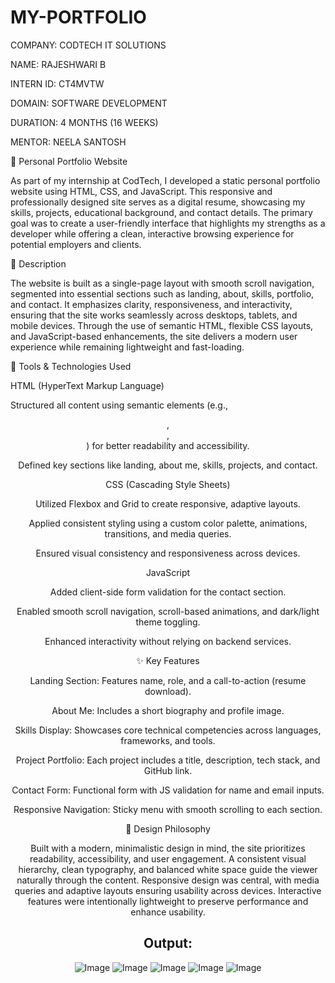 # MY-PORTFOLIO

COMPANY: CODTECH IT SOLUTIONS

NAME: RAJESHWARI B

INTERN ID: CT4MVTW

DOMAIN: SOFTWARE DEVELOPMENT

DURATION: 4 MONTHS (16 WEEKS)

MENTOR: NEELA SANTOSH


🧾 Personal Portfolio Website

As part of my internship at CodTech, I developed a static personal portfolio website using HTML, CSS, and JavaScript. This responsive and professionally designed site serves as a digital resume, showcasing my skills, projects, educational background, and contact details. The primary goal was to create a user-friendly interface that highlights my strengths as a developer while offering a clean, interactive browsing experience for potential employers and clients.

📌 Description

The website is built as a single-page layout with smooth scroll navigation, segmented into essential sections such as landing, about, skills, portfolio, and contact. It emphasizes clarity, responsiveness, and interactivity, ensuring that the site works seamlessly across desktops, tablets, and mobile devices. Through the use of semantic HTML, flexible CSS layouts, and JavaScript-based enhancements, the site delivers a modern user experience while remaining lightweight and fast-loading.

🔧 Tools & Technologies Used

HTML (HyperText Markup Language)

Structured all content using semantic elements (e.g., <header>, <section>, <footer>) for better readability and accessibility.

Defined key sections like landing, about me, skills, projects, and contact.

CSS (Cascading Style Sheets)

Utilized Flexbox and Grid to create responsive, adaptive layouts.

Applied consistent styling using a custom color palette, animations, transitions, and media queries.

Ensured visual consistency and responsiveness across devices.

JavaScript

Added client-side form validation for the contact section.

Enabled smooth scroll navigation, scroll-based animations, and dark/light theme toggling.

Enhanced interactivity without relying on backend services.

✨ Key Features

Landing Section: Features name, role, and a call-to-action (resume download).

About Me: Includes a short biography and profile image.

Skills Display: Showcases core technical competencies across languages, frameworks, and tools.

Project Portfolio: Each project includes a title, description, tech stack, and GitHub link.

Contact Form: Functional form with JS validation for name and email inputs.

Responsive Navigation: Sticky menu with smooth scrolling to each section.

🎨 Design Philosophy

Built with a modern, minimalistic design in mind, the site prioritizes readability, accessibility, and user engagement. A consistent visual hierarchy, clean typography, and balanced white space guide the viewer naturally through the content. Responsive design was central, with media queries and adaptive layouts ensuring usability across devices. Interactive features were intentionally lightweight to preserve performance and enhance usability.

# Output:

![Image](https://github.com/user-attachments/assets/c20871fb-699f-40a0-8afc-edda3045d7dd)
![Image](https://github.com/user-attachments/assets/2936aef3-ec7f-40c5-a3bb-a7591496783f)
![Image](https://github.com/user-attachments/assets/9747711c-892e-4d30-98fd-654b73e07310)
![Image](https://github.com/user-attachments/assets/e0441983-c88c-4d47-a497-71e03acaf47d)
![Image](https://github.com/user-attachments/assets/78f0d82e-e409-41e4-9eae-73fd3130c40e)

